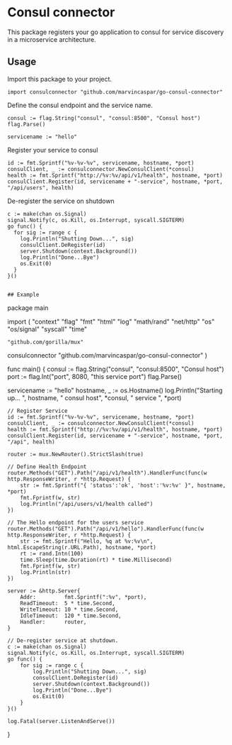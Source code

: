 # Consul connector

This package registers your go application to consul for service discovery in a microservice architecture.

## Usage

Import this package to your project.

```
import consulconnector "github.com/marvincaspar/go-consul-connector"
```

Define the consul endpoint and the service name.

```
consul := flag.String("consul", "consul:8500", "Consul host")
flag.Parse()

servicename := "hello"
```

Register your service to consul

```
id := fmt.Sprintf("%v-%v-%v", servicename, hostname, *port)
consulClient, _ := consulconnector.NewConsulClient(*consul)
health := fmt.Sprintf("http://%v:%v/api/v1/health", hostname, *port)
consulClient.Register(id, servicename + "-service", hostname, *port, "/api/users", health)
```

De-register the service on shutdown

```
c := make(chan os.Signal)
signal.Notify(c, os.Kill, os.Interrupt, syscall.SIGTERM)
go func() {
  for sig := range c {
    log.Println("Shutting Down...", sig)
    consulClient.DeRegister(id)
    server.Shutdown(context.Background())
    log.Println("Done...Bye")
    os.Exit(0)
  }
}()


## Example

```
package main

import (
	"context"
	"flag"
	"fmt"
	"html"
	"log"
	"math/rand"
	"net/http"
	"os"
	"os/signal"
	"syscall"
	"time"

	"github.com/gorilla/mux"
  consulconnector "github.com/marvincaspar/go-consul-connector"
)

func main() {
	consul := flag.String("consul", "consul:8500", "Consul host")
	port := flag.Int("port", 8080, "this service port")
	flag.Parse()

  servicename := "hello"
	hostname, _ := os.Hostname()
	log.Println("Starting up... ", hostname, " consul host", *consul, " service  ", *port)

	// Register Service
	id := fmt.Sprintf("%v-%v-%v", servicename, hostname, *port)
	consulClient, _ := consulconnector.NewConsulClient(*consul)
	health := fmt.Sprintf("http://%v:%v/api/v1/health", hostname, *port)
	consulClient.Register(id, servicename + "-service", hostname, *port, "/api", health)

	router := mux.NewRouter().StrictSlash(true)

	// Define Health Endpoint
	router.Methods("GET").Path("/api/v1/health").HandlerFunc(func(w http.ResponseWriter, r *http.Request) {
		str := fmt.Sprintf("{ 'status':'ok', 'host':'%v:%v' }", hostname, *port)
		fmt.Fprintf(w, str)
		log.Println("/api/users/v1/health called")
	})

	// The Hello endpoint for the users service
	router.Methods("GET").Path("/api/v1/hello").HandlerFunc(func(w http.ResponseWriter, r *http.Request) {
		str := fmt.Sprintf("Hello, %q at %v:%v\n", html.EscapeString(r.URL.Path), hostname, *port)
		rt := rand.Intn(100)
		time.Sleep(time.Duration(rt) * time.Millisecond)
		fmt.Fprintf(w, str)
		log.Println(str)
	})

	server := &http.Server{
		Addr:         fmt.Sprintf(":%v", *port),
		ReadTimeout:  5 * time.Second,
		WriteTimeout: 10 * time.Second,
		IdleTimeout:  120 * time.Second,
		Handler:      router,
	}

	// De-register service at shutdown.
	c := make(chan os.Signal)
	signal.Notify(c, os.Kill, os.Interrupt, syscall.SIGTERM)
	go func() {
		for sig := range c {
			log.Println("Shutting Down...", sig)
			consulClient.DeRegister(id)
			server.Shutdown(context.Background())
			log.Println("Done...Bye")
			os.Exit(0)
		}
	}()

	log.Fatal(server.ListenAndServe())
}
